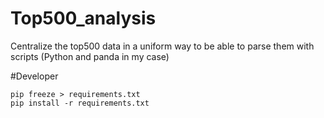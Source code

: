 # Top500_analysis
Centralize the top500 data in a uniform way to be able to parse them with scripts (Python and panda in my case)



#Developer

```
pip freeze > requirements.txt
pip install -r requirements.txt
```
